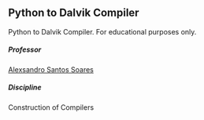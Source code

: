 ## Python to Dalvik Compiler

Python to Dalvik Compiler. For educational purposes only.

##### Professor
[Alexsandro Santos Soares](http://www.portal.facom.ufu.br/node/100) 

##### Discipline
Construction of Compilers
